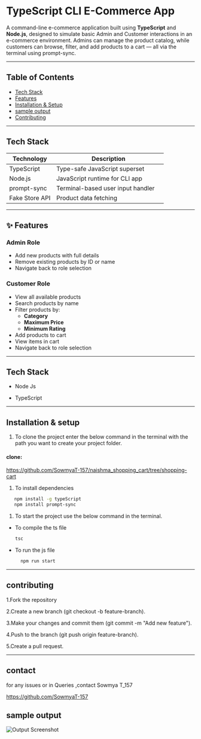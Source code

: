 #  TypeScript CLI E-Commerce App

A command-line e-commerce application built using **TypeScript** and **Node.js**, designed to simulate basic Admin and Customer interactions in an e-commerce environment. Admins can manage the product catalog, while customers can browse, filter, and add products to a cart — all via the terminal using prompt-sync.

---

##  Table of Contents

- [ Tech Stack](#-tech-stack)
- [ Features](#-features)
- [ Installation & Setup](#-installation--setup)
- [ sample output](#-sampleoutput)
- [ Contributing](#-contributing)

---

##  Tech Stack

| Technology     | Description                          |
|----------------|--------------------------------------|
| TypeScript     | Type-safe JavaScript superset        |
| Node.js        | JavaScript runtime for CLI app       |
| prompt-sync    | Terminal-based user input handler    |
| Fake Store API | Product data fetching     　　　　　　　|

---

## ✨ Features

###  Admin Role
- Add new products with full details
- Remove existing products by ID or name
- Navigate back to role selection

###  Customer Role
- View all available products
- Search products by name
- Filter products by:
  - **Category**
  - **Maximum Price**
  - **Minimum Rating**
- Add products to cart
- View items in cart
- Navigate back to role selection




---

##  Tech Stack

- Node Js

- TypeScript
 

---
## Installation & setup

1. To clone the project enter the below command in the terminal with the path you want to create your project folder.

#### clone:

  https://github.com/SowmyaT-157/naishma_shopping_cart/tree/shopping-cart

1. To install dependencies 
   
 ```　bash
    npm install -g typeScript
    npm install prompt-sync
 ```

 

1. To start the project use the below command in the terminal.
  * To compile the ts file
  
    ``` bash
    tsc
      ```
  * To run the js file
    ```bash
      npm run start
      ```

---
## contributing
1.Fork the repository

2.Create a new branch (git checkout -b feature-branch).

3.Make your changes and commit them (git commit -m "Add new feature").

4.Push to the branch (git push origin feature-branch).

5.Create a pull request.




---

## contact

for any issues or in Queries ,contact Sowmya T_157

   https://github.com/SowmyaT-157
      

## sample output

![Output Screenshot](assert/output.png)

   
